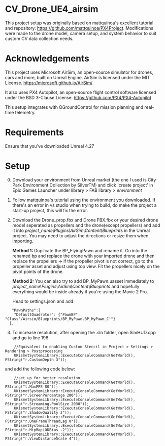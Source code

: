 # CV_Drone_UE4_airsim
This project setup was originally based on mattquinoa's excellent tutorial and repository: https://github.com/mattquinoa/PX4Project.
Modifications were made to the drone model, camera setup, and system behavior to suit custom CV data collection needs.

# Acknowledgements
This project uses Microsoft AirSim, an open-source simulator for drones, cars and more, built on Unreal Engine. AirSim is licensed under the MIT License. https://microsoft.github.io/AirSim/

It also uses PX4 Autopilot, an open-source flight control software licensed under the BSD 3-Clause License. https://github.com/PX4/PX4-Autopilot

This setup integrates with QGroundControl for mission planning and real-time telemetry.

# Requirements
Ensure that you've downloaded Unreal 4.27
# Setup
0. Download your environment from Unreal market (the one I used is City Park Environment Collection by SilverTM) and click 'create project' in Epic Games Launcher under library > FAB library > *environment*
1. Follow mattquinoa's tutorial using the environment you downloaded.
   If there's an error in vs studio when trying to build, do make the project a start-up project, this will fix the error.
2. Download the Drone_prop.fbx and Drone FBX.fbx or your desired drone model seperated as propellers and the drone(except propellers) and add it into *project_name\Plugins\AirSim\Content\Blueprints* in the          Unreal project. You may need to adjust the directions or resize them when importing.

   **Method 1:**
   Duplicate the BP_FlyingPawn and rename it.
   Go into the renamed bp and replace the drone with your imported drone and then replace the propellers
   -> if the propeller pivot is not correct, go to the propeller asset and adjust using top view. 
   Fit the propellers nicely on the pivot points of the drone.

   **Method 2:**
   You can also try to add BP_MyPawn.uasset immediately to *project_name\Plugins\AirSim\Content\Blueprints* and hopefully everything would be inside already if you're using the Mavic 2 Pro.
   
   Head to settings.json and add
```
   "PawnPaths":{
    "DefaultQuadrotor": {"PawnBP": "Class'/Airsim/Blueprints/BP_MyPawn.BP_MyPawn_C'"}
  },
```
3. To increase resolution, after opening the .sln folder, open SimHUD.cpp and go to line 196
```
    //Equivalent to enabling Custom Stencil in Project > Settings > Rendering > Postprocessing
    UKismetSystemLibrary::ExecuteConsoleCommand(GetWorld(), FString("r.CustomDepth 3"));
```
   and add the following code below:
```
    //set up for better resolution
    UKismetSystemLibrary::ExecuteConsoleCommand(GetWorld(), FString("t.MaxFPS 80"));
    UKismetSystemLibrary::ExecuteConsoleCommand(GetWorld(), FString("r.ScreenPercentage 200"));
    UKismetSystemLibrary::ExecuteConsoleCommand(GetWorld(), FString("r.Streaming.PoolSize 2000"));
    UKismetSystemLibrary::ExecuteConsoleCommand(GetWorld(), FString("r.ShadowQuality 2"));
    UKismetSystemLibrary::ExecuteConsoleCommand(GetWorld(), FString("r.OneFrameThreadLag 0"));
    UKismetSystemLibrary::ExecuteConsoleCommand(GetWorld(), FString("r.MipMapLODBias -2"));
    UKismetSystemLibrary::ExecuteConsoleCommand(GetWorld(), FString("r.ViewDistanceScale 4"));
```
